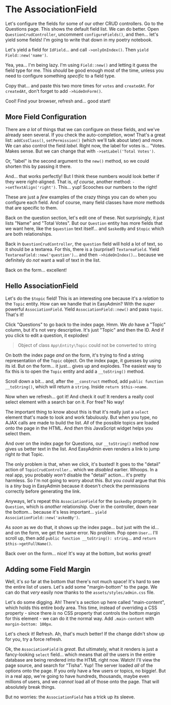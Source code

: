 # The AssociationField

Let's configure the fields for some of our other CRUD controllers. Go to the Questions
page. This shows the default field list. We can do better. Open
`QuestionCrudController`, uncomment `configureFields()`, and then... let's yield
some fields! I'm going to write that down in my poetry notebook.

Let's yield a field for `IdField`... and call `->onlyOnIndex()`. Then
`yield Field::new('name')`.

Yea, yea... I'm being lazy. I'm using `Field::new()` and letting it guess the field
type for me. This *should* be good enough most of the time, unless you need to
configure something *specific* to a field type.

Copy that... and paste this two more times for `votes` and `createdAt`. For
`createdAt`, don't forget to add `->hideOnForm()`.

Cool! Find your browser, refresh and... good start!

## More Field Configuration

There are *a lot* of things that we can configure on these fields, and we've
already seen several. If you check the auto-completion, wow! That's a
great list: `addCssClass()`, `setPermission()` (which we'll talk about later) and
more. We can also control the field *label*. Right now, the label for votes is...
"Votes. Makes sense. But we can change that with `->setLabel('Total Votes')`.

Or, "label" is the second argument to the `new()` method, so we could shorten
this by passing it there.

And... that works perfectly! But I think these numbers would look better
if they were right-aligned. That is, *of course*, another method:
`->setTextAlign('right')`. This... yup! Scooches our numbers to the right!

These are just a *few* examples of the crazy things you can do when you configure
each field. And of course, many field classes have *more* methods that are
specific to them.

Back on the question section, let's edit one of these. Not surprisingly, it
just lists "Name" and "Total Votes". But our `Question` entity has more
fields that we want here, like the `$question` text itself... and `$askedBy`
and `$topic` which are both relationships.

Back in `QuestionCrudController`, the `question` field will hold a lot of text,
so it should be a textarea. For this, there is a (surprise!) `TextareaField`. Yield
`TextareaField::new('question')`... and then `->hideOnIndex()`... because
we definitely do *not* want a wall of text in the list.

Back on the form... excellent!

## Hello AssociationField

Let's do the `$topic` field! This is an interesting one because it's a *relation*
to the `Topic` entity. How can we handle that in EasyAdmin? With the *super*
powerful `AssociationField`. Yield `AssociationField::new()` and pass `topic`.
That's it!

Click "Questions" to go back to the index page. Hmm. We *do* have a "Topic" column,
but it's not very descriptive. It's just "Topic" and then the ID. And if
you click to edit a question, it explodes!

> Object of class `App\Entity\Topic` could not be converted to string

On both the index page *and* on the form, it's trying to find a string representation
of the `Topic` object. On the index page, it guesses by using its id. But on the
form... it just... gives up and explodes. The easiest way to fix this is to open
the `Topic` entity and add a `__toString()` method.

Scroll down a bit... and, after the `__construct` method, add
`public function __toString()`, which will return a `string`. Inside
`return $this->name`.

Now when we refresh... got it! And check it out! It renders a really cool select
element with a search bar on it. For free? No way!

The important thing to know about this is that it's really just a `select` element
that's made to look and work fabulously. But when you type, no AJAX calls are
made to build the list. *All* of the possible topics are loaded onto the page in
the HTML. And *then* this JavaScript widget helps you select them.

And over on the index page for Questions, our `__toString()` method now gives
us better text in the list. And EasyAdmin even renders a link to jump right *to*
that Topic.

The only problem is that, when we click, it's busted! It goes to the "detail"
action of `TopicCrudController`... which we *disabled* earlier. Whoops. In a real
app, you probably *won't* disable the "detail" action... it's pretty harmless. So
I'm not going to worry about this. But you *could* argue that this is a *tiny* bug
in EasyAdmin because it doesn't check the permissions correctly before generating
the link.

Anyways, let's repeat this `AssociationField` for the `$askedby` property in
`Question`, which is *another* relationship. Over in the controller, down near
the bottom... because it's less important... `yield AssociationField::new('askedBy')`.

As *soon* as we do that, it shows up the index page... but just with the id...
and on the form, we get the same error. No problem. Pop open `User`...
I'll scroll up, then add `public function __toString(): string`... and
`return $this->getFullName()`.

Back over on the form... nice! It's way at the bottom, but works great!

## Adding some Field Margin

Well, it's *so* far at the bottom that there's not much space! It's hard to see
the entire list of users. Let's add some "margin-bottom" to the page. We
can do that *very* easily now thanks to the `assets/styles/admin.css` file.

Let's do some digging. Ah! There's a section up here called "main-content", which
holds this entire body area. This time, instead of overriding a CSS property -
since there *is* no CSS property that controls the bottom margin for this element -
we can do it the normal way. Add `.main-content` with `margin-bottom: 100px`.

Let's check it! Refresh. Ah, that's much better! If the change didn't show up for
you, try a force refresh.

Ok, the `AssociationField` is *great*. But ultimately, what it renders is just a
fancy-looking `select` field... which means that *all* the users in the entire
database are being rendered into the HTML right now. Watch! I'll view the page source,
and search for "Tisha". Yup! The server loaded *all* of the options onto the page.
If you only have a few users or topics, no biggie!. But in a real app, we're going
to have hundreds, thousands, maybe even millions of users, and we *cannot* load all
of those onto the page. That will absolutely break things.

But no worries: the `AssociationField` has a trick up its sleeve.
